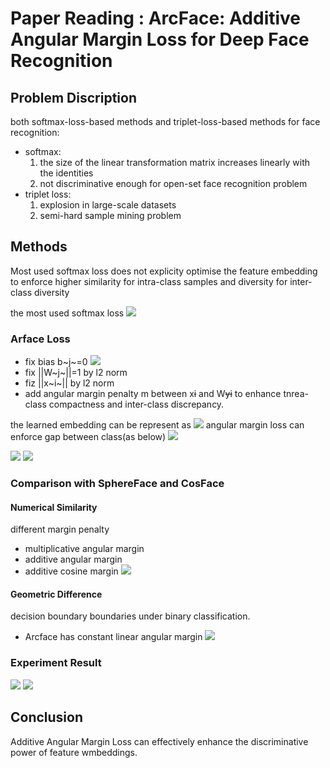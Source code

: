 # Paper Reading : ArcFace: Additive Angular Margin Loss for Deep Face Recognition

## Problem Discription
both softmax-loss-based methods and triplet-loss-based methods for face recognition:
- softmax:
    1. the size of the linear transformation matrix increases linearly with the identities
    2. not discriminative enough for open-set face recognition problem
- triplet loss:
    1. explosion in large-scale datasets
    2. semi-hard sample mining problem

## Methods

Most used softmax loss does not explicity optimise the feature embedding to enforce higher similarity for intra-class samples and diversity for inter-class diversity

the most used softmax loss
![](https://i.imgur.com/eK3xP2H.png)
### Arface Loss
* fix bias b~j~=0
![](https://i.imgur.com/wrGeJkJ.png)
* fix ||W~j~||=1 by l2 norm
* fiz ||x~i~|| by l2 norm
* add angular margin penalty m between x~~i~~ and W~~yi~~ to enhance tnrea-class compactness and inter-class discrepancy.

the learned embedding can be represent as
![](https://i.imgur.com/DxlYL5y.png)
angular margin loss can enforce gap between  class(as below)
![](https://i.imgur.com/NiI5LaQ.png)

![](https://i.imgur.com/V0XYfVh.png)
![](https://i.imgur.com/CKAj2vK.png)

### Comparison with SphereFace and CosFace
#### Numerical Similarity
different margin penalty
* multiplicative angular margin
* additive angular margin
* additive cosine margin
![](https://i.imgur.com/wF94QKl.png)

#### Geometric Difference
decision boundary boundaries under binary classification.
* Arcface has constant linear angular margin
![](https://i.imgur.com/ailnobj.png)

### Experiment Result
![](https://i.imgur.com/Q1r7i0Z.png)
![](https://i.imgur.com/69QwGUg.png)

## Conclusion
Additive Angular Margin Loss can effectively enhance the discriminative power of feature wmbeddings.
